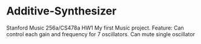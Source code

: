 # Additive-Synthesizer
Stanford Music 256a/CS478a HW1
My first Music project.
Feature: Can control each gain and frequency for 7 oscillators. Can mute single oscillator
